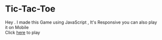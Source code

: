 # Tic-Tac-Toe
Hey . I made this Game using JavaScript ,
It's Responsive you can also play it on Mobile <br>
Click [here](https://jaimin78.github.io/Tic-Tac-Toe/) to play 
